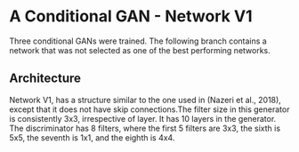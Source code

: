 # A Conditional GAN - Network V1
Three conditional GANs were trained. The following branch contains a network that was not selected as one of the best performing networks.

## Architecture
Network V1, has a structure similar to the one used in (Nazeri et al., 2018),
except that it does not have skip connections.The filter size
in this generator is consistently 3x3, irrespective of layer.
It has 10 layers in the generator. The discriminator has 8
filters, where the first 5 filters are 3x3, the sixth is 5x5, the
seventh is 1x1, and the eighth is 4x4.
